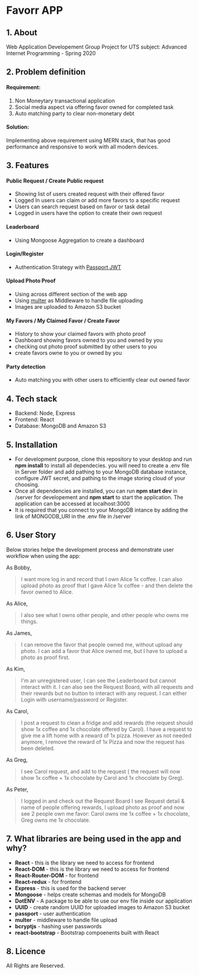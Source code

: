# Favorr APP

## 1. About
Web Application Developement Group Project for UTS subject: Advanced Internet Programming - Spring 2020 

## 2. Problem definition
#### Requirement:
1. Non Moneytary transactional application
2. Social media aspect via offering favor owned for completed task
3. Auto matching party to clear non-monetary debt

#### Solution:
Implementing above requirement using MERN stack, that has good performance and responsive to work with all modern devices. 

## 3. Features
#### Public Request / Create Public request
- Showing list of users created request with their offered favor
- Logged In users can claim or add more favors to a specific request
- Users can search request based on favor or task detail
- Logged in users have the option to create their own request
#### Leaderboard
- Using Mongoose Aggregation to create a dashboard
#### Login/Register
- Authentication Strategy with [Passport JWT](http://www.passportjs.org/packages/passport-jwt/)
#### Upload Photo Proof
- Using across different section of the web app
- Using [multer](https://github.com/expressjs/multer) as Middleware to handle file uploading
- Images are uploaded to Amazon S3 bucket
#### My Favors / My Claimed Favor / Create Favor
- History to show your claimed favors with photo proof
- Dashboard showing favors owned to you and owned by you
- checking out photo proof submitted by other users to you
- create favors owne to you or owned by you
#### Party detection
- Auto matching you with other users to efficiently clear out owned favor

## 4. Tech stack
- Backend: Node, Express
- Frontend: React
- Database: MongoDB and Amazon S3

## 5. Installation
- For development purpose, clone this repository to your desktop and run **npm install** to install all dependecies. 
you will need to create a .env file in Server folder and add pathing to your MongoDB database instance, configure JWT secret, and pathing to the image storing cloud of your choosing.
- Once all dependencies are installed, you can run **npm start dev** in /server for developement and **npm start** to start the application. The application can be accessed at localhost:3000
- It is required that you connect to your MongoDB intance by adding the link of MONGODB_URI in the .env file in /server

## 6. User Story

Below stories helpe the development process and demonstrate user workflow when using the app:

As Bobby,
> I want more log in and record that I own Alice 1x coffee.
> I can also upload photo as proof that I gave Alice 1x coffee - and then delete the favor owned to Alice.

As Alice,
> I also see what I owns other people, and other people who owns me things.

As James,
> I can  remove the favor that people owned me, without upload any photo.
> I can add a favor that Alice owned me, but I have to upload a photo as proof first.

As Kim,
> I'm an unregistered user, I can see the Leaderboard but cannot interact with it.
> I can also see the Request Board, with all requests and their rewards but no button to interact with any request.
> I can either Login with username/password or Register.

As Carol,
> I post a request to clean a fridge and add rewards (the request should show 1x coffee and 1x chocolate offered by Carol).
> I have a request to give me a lift home with a reward of 1x pizza. However as not needed anymore, I remove the reward of 1x Pizza and now the request has been deleted.

As Greg,
> I see Carol request, and add to the request ( the request will now show 1x coffee + 1x chocolate by Carol and 1x chocolate by Greg).

As Peter,
> I logged in and check out the Request Board
> I see Request detail & name of people offering rewards, I upload photo as proof and now see 2 people own me favor:
> Carol owns me 1x coffee + 1x chocolate, Greg owns me 1x chocolate.

## 7. What libraries are being used in the app and why?

- **React** - this is the library we need to access for frontend
- **React-DOM** - this is the library we need to access for frontend
- **React-Router-DOM** - for frontend
- **React-redux** - for frontend
- **Express** - this is used for the backend server
- **Mongoose** - helps create schemas and models for MongoDB
- **DotENV** - A package to be able to use our env file inside our application
- **UUID** - create random UUID for uploaded images to Amazon S3 bucket
- **passport** - user authentication
- **multer** - middleware to handle file upload
- **bcryptjs** - hashing user passwords
- **react-bootstrap** - Bootstrap compoenents built with React


## 8. Licence
All Rights are Reserved.